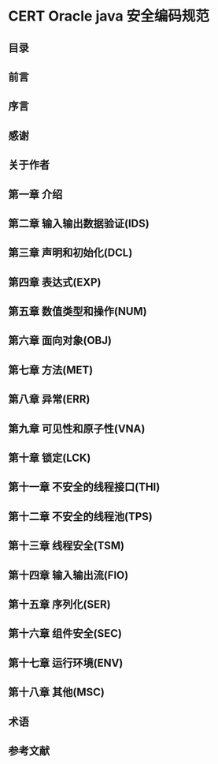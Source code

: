 # CERT Oracle java 安全编码规范
## 目录
## 前言
## 序言
## 感谢
## 关于作者
## 第一章 介绍
## 第二章 输入输出数据验证(IDS)
## 第三章 声明和初始化(DCL)
## 第四章 表达式(EXP)
## 第五章 数值类型和操作(NUM)
## 第六章 面向对象(OBJ)
## 第七章 方法(MET)
## 第八章 异常(ERR)
## 第九章 可见性和原子性(VNA)
## 第十章 锁定(LCK)
## 第十一章 不安全的线程接口(THI)
## 第十二章 不安全的线程池(TPS)
## 第十三章 线程安全(TSM)
## 第十四章 输入输出流(FIO)
## 第十五章 序列化(SER)
## 第十六章 组件安全(SEC)
## 第十七章 运行环境(ENV)
## 第十八章 其他(MSC)
## 术语
## 参考文献